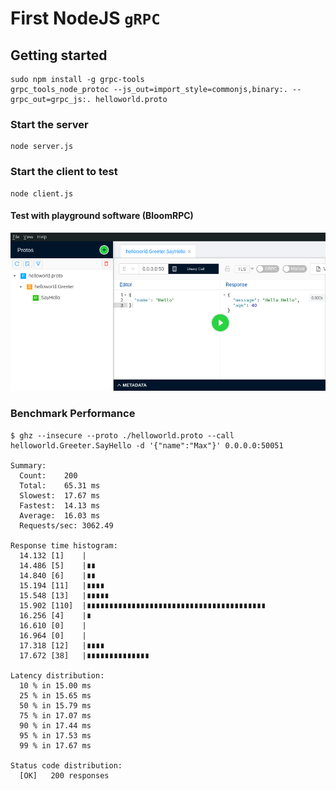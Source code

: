 # First NodeJS `gRPC`

## Getting started

```
sudo npm install -g grpc-tools
grpc_tools_node_protoc --js_out=import_style=commonjs,binary:. --grpc_out=grpc_js:. helloworld.proto
```

### Start the server

```
node server.js
```

### Start the client to test

```
node client.js
```

#### Test with playground software (BloomRPC)

![BloomRPC - first nodejs grpc](preview.png)

### Benchmark Performance

```
$ ghz --insecure --proto ./helloworld.proto --call helloworld.Greeter.SayHello -d '{"name":"Max"}' 0.0.0.0:50051

Summary:
  Count:	200
  Total:	65.31 ms
  Slowest:	17.67 ms
  Fastest:	14.13 ms
  Average:	16.03 ms
  Requests/sec:	3062.49

Response time histogram:
  14.132 [1]	|
  14.486 [5]	|∎∎
  14.840 [6]	|∎∎
  15.194 [11]	|∎∎∎∎
  15.548 [13]	|∎∎∎∎∎
  15.902 [110]	|∎∎∎∎∎∎∎∎∎∎∎∎∎∎∎∎∎∎∎∎∎∎∎∎∎∎∎∎∎∎∎∎∎∎∎∎∎∎∎∎
  16.256 [4]	|∎
  16.610 [0]	|
  16.964 [0]	|
  17.318 [12]	|∎∎∎∎
  17.672 [38]	|∎∎∎∎∎∎∎∎∎∎∎∎∎∎

Latency distribution:
  10 % in 15.00 ms 
  25 % in 15.65 ms 
  50 % in 15.79 ms 
  75 % in 17.07 ms 
  90 % in 17.44 ms 
  95 % in 17.53 ms 
  99 % in 17.67 ms 

Status code distribution:
  [OK]   200 responses   
```
